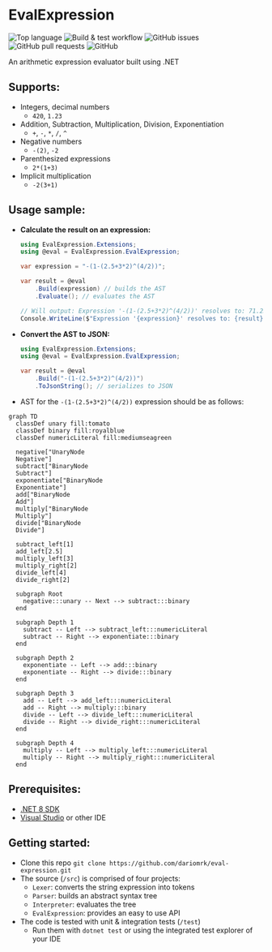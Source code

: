 # EvalExpression

![Top language](https://img.shields.io/github/languages/top/dariomrk/eval-expression)
![Build & test workflow](https://img.shields.io/github/actions/workflow/status/dariomrk/eval-expression/build-and-test.yaml)
![GitHub issues](https://img.shields.io/github/issues/dariomrk/eval-expression)
![GitHub pull requests](https://img.shields.io/github/issues-pr/dariomrk/eval-expression)
![GitHub](https://img.shields.io/github/license/dariomrk/eval-expression)

An arithmetic expression evaluator built using .NET

## Supports:

- Integers, decimal numbers
  - `420`, `1.23`
- Addition, Subtraction, Multiplication, Division, Exponentiation
  - `+`, `-`, `*`, `/`, `^`
- Negative numbers
  - `-(2)`, `-2`
- Parenthesized expressions
  - `2*(1+3)`
- Implicit multiplication
  - `-2(3+1)`

## Usage sample:

- **Calculate the result on an expression:**

  ```csharp
  using EvalExpression.Extensions;
  using @eval = EvalExpression.EvalExpression;

  var expression = "-(1-(2.5+3*2)^(4/2))";

  var result = @eval
      .Build(expression) // builds the AST
      .Evaluate(); // evaluates the AST

  // Will output: Expression '-(1-(2.5+3*2)^(4/2))' resolves to: 71.25
  Console.WriteLine($"Expression '{expression}' resolves to: {result}");
  ```

- **Convert the AST to JSON:**

  ```csharp
  using EvalExpression.Extensions;
  using @eval = EvalExpression.EvalExpression;

  var result = @eval
      .Build("-(1-(2.5+3*2)^(4/2))")
      .ToJsonString(); // serializes to JSON
  ```

- AST for the `-(1-(2.5+3*2)^(4/2))` expression should be as follows:
```mermaid
graph TD
  classDef unary fill:tomato
  classDef binary fill:royalblue
  classDef numericLiteral fill:mediumseagreen

  negative["UnaryNode
  Negative"]
  subtract["BinaryNode
  Subtract"]
  exponentiate["BinaryNode
  Exponentiate"]
  add["BinaryNode
  Add"]
  multiply["BinaryNode
  Multiply"]
  divide["BinaryNode
  Divide"]

  subtract_left[1]
  add_left[2.5]
  multiply_left[3]
  multiply_right[2]
  divide_left[4]
  divide_right[2]
  
  subgraph Root
    negative:::unary -- Next --> subtract:::binary
  end

  subgraph Depth 1
    subtract -- Left --> subtract_left:::numericLiteral
    subtract -- Right --> exponentiate:::binary
  end

  subgraph Depth 2
    exponentiate -- Left --> add:::binary
    exponentiate -- Right --> divide:::binary
  end

  subgraph Depth 3
    add -- Left --> add_left:::numericLiteral
    add -- Right --> multiply:::binary
    divide -- Left --> divide_left:::numericLiteral
    divide -- Right --> divide_right:::numericLiteral
  end

  subgraph Depth 4
    multiply -- Left --> multiply_left:::numericLiteral
    multiply -- Right --> multiply_right:::numericLiteral
  end
```

## Prerequisites:

- [.NET 8 SDK](https://dotnet.microsoft.com/en-us/download/dotnet/8.0)
- [Visual Studio](https://visualstudio.microsoft.com/vs/community/) or other IDE

## Getting started:

- Clone this repo `git clone https://github.com/dariomrk/eval-expression.git`
- The source (`/src`) is comprised of four projects:
  - `Lexer`: converts the string expression into tokens
  - `Parser`: builds an abstract syntax tree
  - `Interpreter`: evaluates the tree
  - `EvalExpression`: provides an easy to use API
- The code is tested with unit & integration tests (`/test`)
  - Run them with `dotnet test` or using the integrated test explorer of your IDE
